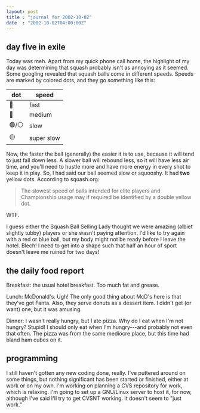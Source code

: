 ```yaml
---
layout: post
title : "journal for 2002-10-02"
date  : "2002-10-02T04:00:00Z"
---
```


## day five in exile

Today was meh.  Apart from my quick phone call home, the highlight of my day was determining that squash probably isn't as annoying as it seemed.  Some googling revealed that squash balls come in different speeds.  Speeds are marked by colored dots, and they go something like this:

| dot   | speed  |
| ----- | ------ |
| 🔵    | fast   |
| 🔴    | medium |
| 🟢/⚪️ | slow   |
| 🟡    | super slow |

Now, the faster the ball (generally) the easier it is to use, because it will
tend to just fall down less.  A slower ball will rebound less, so it will have
less air time, and you'll need to hustle more and have more energy in every
shot to keep it in play.  So, I had said our ball seemed slow or squooshy.  It
had **two** yellow dots.  According to squash.org:

> The slowest speed of balls intended for elite players and Championship usage
> may if required be identified by a double yellow dot.

WTF.

I guess either the Squash Ball Selling Lady thought we were amazing (albiet
slightly tubby) players or she wasn't paying attention.  I'd like to try again
with a red or blue ball, but my body might not be ready before I leave the
hotel.  Blech!  I need to get into a shape such that half an hour of sport
doesn't leave me ruined for two days!

## the daily food report

Breakfast:  the usual hotel breakfast.  Too much fat and grease.

Lunch:  McDonald's.  Ugh!  The only good thing about McD's here is that they've
got Fanta.  Also, they serve donuts as a dessert item.  I didn't get (or want)
one, but it was amusing.

Dinner:  I wasn't really hungry, but I ate pizza.  Why do I eat when I'm not
hungry?  Stupid!  I should only eat when I'm hungry---and probably not even
that often.  The pizza was from the same mediocre place, but this time had
bland ham cubes on it.

## programming

I still haven't gotten any new coding done, really.  I've puttered around on
some things, but nothing significant has been started or finished, either at
work or on my own.  I'm working on planning a CVS repository for work, which is
relaxing.  I'm going to set up a GNU/Linux server to host it, for now, although
I've said I'll try to get CVSNT working.  It doesn't seem to "just work."

